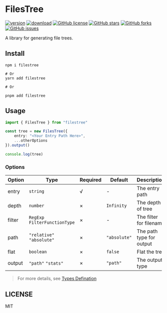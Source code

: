 # FilesTree

[![version](https://img.shields.io/npm/v/filestree.svg)](https://www.npmjs.com/package/filestree)
[![download](https://img.shields.io/npm/dm/filestree.svg)](https://www.npmjs.com/package/filestree)
[![GitHub license](https://img.shields.io/github/license/HerbertHe/filestree)](https://github.com/HerbertHe/filestree/blob/main/LICENSE)
[![GitHub stars](https://img.shields.io/github/stars/HerbertHe/filestree)](https://github.com/HerbertHe/filestree/stargazers)
[![GitHub forks](https://img.shields.io/github/forks/HerbertHe/filestree)](https://github.com/HerbertHe/filestree/network)
[![GitHub issues](https://img.shields.io/github/issues/HerbertHe/filestree)](https://github.com/HerbertHe/filestree/issues)

A library for generating file trees.

## Install

```shell
npm i filestree

# Or
yarn add filestree

# Or

pnpm add filestree
```

## Usage

```typescript
import { FilesTree } from "filestree"

const tree = new FilesTree({
    entry: "<Your Entry Path Here>",
    ...otherOptions
}).output()

console.log(tree)
```

### Options

| Option | Type                          | Required | Default      | Description              |
| ------ | ----------------------------- | -------- | ------------ | ------------------------ |
| entry  | `string`                      | √        | -            | The entry path           |
| depth  | `number`                      | ×        | `Infinity`   | The depth of tree        |
| filter | `RegExp` `FilterFunctionType` | ×        | -            | The filter for filename  |
| path   | `"relative"` `"absolute"`     | ×        | `"absolute"` | The path type for output |
| flat   | `boolean`                     | ×        | `false`      | Flat the tree            |
| output | `"path"` `"stats"`            | ×        | `"path"`     | The output type          |

> For more details, see [Types Defination](src/types.ts)

## LICENSE

MIT
